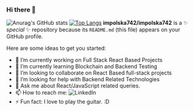 ### Hi there 👋
![Anurag's GitHub stats](https://github-readme-stats.vercel.app/api?username=impolska742&show_icons=true&theme=radical&count_private=true&show_icons=true)
[![Top Langs](https://github-readme-stats.vercel.app/api/top-langs/?username=impolska742)](https://github.com/anuraghazra/github-readme-stats)
**impolska742/impolska742** is a ✨ _special_ ✨ repository because its `README.md` (this file) appears on your GitHub profile.

Here are some ideas to get you started:

- 🔭 I’m currently working on Full Stack React Based Projects
- 🌱 I’m currently learning Blockchain and Backend Testing
- 👯 I’m looking to collaborate on React Based full-stack projects
- 🤔 I’m looking for help with Backend Related Technologies
- 💬 Ask me about React/JavaScript related queries.
- 📫 How to reach me: ![LinkedIn](https://www.linkedin.com/in/polska742/)
- ⚡ Fun fact: I love to play the guitar. :D
